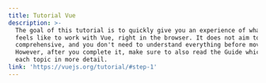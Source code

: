 ```yaml
---
title: Tutorial Vue
description: >-
  The goal of this tutorial is to quickly give you an experience of what it
  feels like to work with Vue, right in the browser. It does not aim to be
  comprehensive, and you don't need to understand everything before moving on.
  However, after you complete it, make sure to also read the Guide which covers
  each topic in more detail.
link: 'https://vuejs.org/tutorial/#step-1'
---
```


